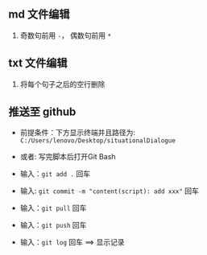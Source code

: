 ## md 文件编辑
1. 奇数句前用 ` - `， 偶数句前用 ` * `

## txt 文件编辑
1. 将每个句子之后的空行删除

## 推送至 github

- 前提条件：下方显示终端并且路径为: `C:/Users/lenovo/Desktop/situationalDialogue`

- 或者: 写完脚本后打开Git Bash

- 输入：`git add .` 回车

- 输入: `git commit -m "content(script): add xxx"` 回车

- 输入：`git pull` 回车

- 输入：`git push` 回车

- 输入：`git log` 回车 ==> 显示记录
